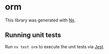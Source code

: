# orm

This library was generated with [Nx](https://nx.dev).

## Running unit tests

Run `nx test orm` to execute the unit tests via [Jest](https://jestjs.io).
